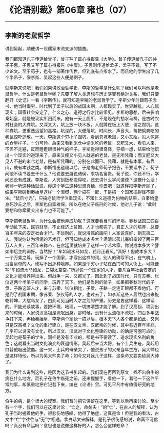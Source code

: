 # 《论语别裁》第06章 雍也（07）

------

## 李斯的老鼠哲学

讲到吴起，顺便讲一段儒家末流支派的插曲。

我们都知道孔子传道给曾子，曾子写了篇心得报告《大学》。曾子传道给孔子的孙子子思，子思又写了篇心得报告《中庸》。子思则传道给孟子，孟子不错，写了不少论文。至于荀子，也有一部著作传世，但到底有点掺水了。而且他的学生出了几个半吊子，像李斯、吴起这些人便是例子。

就李斯来说吧！我们如果讲政治哲学史，李斯的哲学是什么呢？我们可以叫他是老鼠哲学。什么是老鼠哲学呢？先要了解人类思想与历史演变有绝对关系，我们只要翻开《史记》一看《李斯传》，就可知道李斯的老鼠哲学了。李斯少年时跟荀子念书，他当时很穷，时代到了孟子以后的战国末期，人都现实了。世界越乱，人心越现实；国家社会安定了，仁义之心、道德之行才比较常见。李斯的思想，后来影响秦始皇，就是被现实所困而来。他有一天上厕所，不是现在的抽水马桶，是古时农村社会的大粪坑。又深又大，坑上放一块木板，人就蹲在板上大便，谓之蹬坑。这种粪坑，更重迭远望如高楼。坑深的，大便落坑，时间长，声音大，每把偷粪吃的老鼠惊吓逃散。一天，李斯这个穷小子蹬坑，看到粪坑老鼠，又小又瘦，见人惊逃的仓皇样子，十分可怜。后来又看到米仓中偷米吃的老鼠，又肥又大，看见人来，不但不走避，反而瞪瞪眼很神气的样子。李斯觉得很奇怪，仔细一想，结果给他悟出一个现实的道理来了。原来又瘦又小见人就逃的老鼠，是无所凭藉；而又肥又大见人不避的米仓老鼠，是有所凭藉的。分别在此而已。凭藉，就是有本事，有靠山，或有本钱之类。李斯悟出道理以后，于是向老师荀子报告，不要读书了。荀子问他不读书要去干什么？他说要去游说诸侯，求功名富贵。荀子说，你还不行，学问还没有成就。李斯说，人穷到饭都没得吃，还去讲什么学问道德？这像什么话！老师一听这种话就说，你这个学生这种思想真糟，你去吧！就这样把李斯开除了。结果李斯碰到秦始皇这样一个混蛋，两个搞在一起，于是把一个国家搞得民不聊生。“鼠目寸光”，只搞老鼠哲学注重现实，不知仁义道德为何物的结果，自秦始皇身死沙丘之后，李斯也自家难保。所以在他父子临刑的时候，他对儿子说：“此时要想和你牵黄犬出东门也不可能了。”

李斯搞老鼠哲学，为什么会被他弄成功呢？这就要看当时的环境。春秋战国三四百年动乱下来，民穷财尽，不止经济上贫困，人才也都完了。真正人才的培养，总要百多年来的安定社会才行。不谈别的，就说溥儒的画吧！人家说真好，别无第二人。我说你认为溥儒的艺术好，但可知他成本多大？满清以孤儿寡妇率领了两三百万人入关，三百年来称帝，在宫廷里就培养了这样一个艺术家。你说成本多大？譬如李后主的词好。当然好！“车如流水马如龙，花月正春风。”真好！但成本多大？一个万乘之尊，玩掉了一个国家，才写出这样的词。别人的确写不出，在气魄上，没当皇帝的人，硬写不出那种境界。如果是个穷小子站在西门町的大街上，可能便写“车如流水马如龙，口袋太空空。”所以说一个国家的人才，要几百年社会安定的文化才能培养得出来。但战争一来，又都光了。因此到了战国时代，只有苏秦、张仪这两个半吊子的同学，玩弄了天下。他们是当时的骄子，如果把春秋时代的子贡、子路这班人才，来与苏秦、张仪相比，子贡、子路一定连正眼都不看他们。可是到了战国末期，像苏秦、张仪等的人才，也过去了，如李斯这些人居然也出来旋乾转坤，大摆乌龙了。由此可见当时人才之荒的严重。历史是要这样看、这样读的。不能光读故事，要把环境、地理，一切搞清楚才能了解。到了汉高祖、项羽出来的时候，人家说汉高祖是流氓出身。那时候，没有什么流氓不流氓，四百多年战争打下来，再给秦始皇、李斯两个家伙一搞以后，根本天下人各个都是如此，又岂只是汉高祖？文化的重行建立，是在汉文帝、汉武帝的时候，其中有近百年空档，几乎可以说没有文化，所以汉文、汉武对于文化整建的功勋，的确是可圈可点的。吴起也是荀子的学生，同样是没有毕业的，都是书不要读了，追求现实名利的角色；这就看出当时文化演变的衰退情形。吴起后来当大将，有个士兵生疮，吴起用口替他吸出脓血。这一来，士兵的母亲哭了，他说孩子的父亲当年生疮，吴大帅也是这样待他，所以为吴大帅卖了命；如今又对我儿子这样，这条命又要卖给吴大帅了。

我们为什么说到这些，是因为这节书引起的。我们现在再回到原文：找不出伯牛的病在什么地方，而孔子在伯牛临死之前，还来握握手，看他一下。看他一下这件平常的事，却慎重地把它记载下来，编在《论语》里。可见平凡中有值得研究的地方。

伯牛的病，是个很大的疑案。我们暂时把它保留在这里，等到以后再来讨论。至少有一个字，我们可以在这里讨论：“亡之，命矣夫！”的“亡”，在古人的解释，认为孔子当时握着他的手，很悲伤地感叹，他得了绝症，这真是命！但是我的看法，古文中“亡”字往往与“无”字相通。拿白话文来解释，是孔子很伤感的说，命真不可信吗？真没有命运吗？意思也是说像这样好的人，怎么会这样短命？

